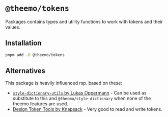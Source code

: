 # `@theemo/tokens`

Packages contains types and utility functions to work with tokens and their
values.

## Installation

```sh
pnpm add -D @theemo/tokens
```

## Alternatives

This package is heavily influenced rsp. based on these:

- [`style-dictionary-utils` by Lukas
  Oppermann](https://github.com/lukasoppermann/style-dictionary-utils) - Can be
  used as substitute to this and `@theemo/style-dictionary` when none of the
  theemo features are used.
- [Design Token Tools by
  Knapsack](https://github.com/knapsack-labs/design-token-tools) - Very good to
  read and write tokens.
